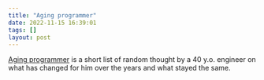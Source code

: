 ```yaml
---
title: "Aging programmer"
date: 2022-11-15 16:39:01
tags: []
layout: post
---
```


[Aging programmer](https://world.hey.com/jorge/aging-programmer-d448bdec) is a short list of random thought by a 40 y.o. engineer on what has changed for him over the years and what stayed the same.
